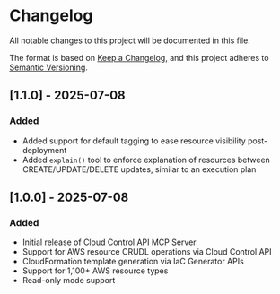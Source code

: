 # Changelog

All notable changes to this project will be documented in this file.

The format is based on [Keep a Changelog](https://keepachangelog.com/en/1.0.0/),
and this project adheres to [Semantic Versioning](https://semver.org/spec/v2.0.0.html).

## [1.1.0] - 2025-07-08

### Added

- Added support for default tagging to ease resource visibility post-deployment
- Added `explain()` tool to enforce explanation of resources between CREATE/UPDATE/DELETE updates, similar to an execution plan

## [1.0.0] - 2025-07-08

### Added

- Initial release of Cloud Control API MCP Server
- Support for AWS resource CRUDL operations via Cloud Control API
- CloudFormation template generation via IaC Generator APIs
- Support for 1,100+ AWS resource types
- Read-only mode support
